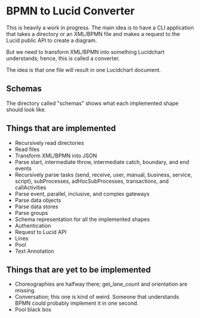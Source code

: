 # BPMN to Lucid Converter

This is heavily a work in progress. The main idea is to have a CLI application that takes a directory or an XML/BPMN file and makes a request to the Lucid public API to create a diagram.

But we need to transform XML/BPMN into something Lucidchart understands; hence, this is called a converter.

The idea is that one file will result in one Lucidchart document.

## Schemas

The directory called "schemas" shows what each implemented shape should look like.

## Things that are implemented
- Recursively read directories
- Read files
- Transform XML/BPMN into JSON
- Parse start, intermediate throw, intermediate catch, boundary, and end events
- Recursively parse tasks (send, receive, user, manual, business, service, script), subProcesses, adHocSubProcesses, transactions, and callActivities
- Parse event, parallel, inclusive, and complex gateways
- Parse data objects
- Parse data stores
- Parse groups
- Schema representation for all the implemented shapes
- Authentication
- Request to Lucid API
- Lines
- Pool
- Text Annotation

## Things that are yet to be implemented
- Choreographies are halfway there; get_lane_count and orientation are missing.
- Conversation; this one is kind of weird. Someone that understands BPMN could probably implement it in one second.
- Pool black box
